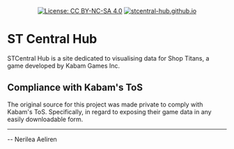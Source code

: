 <div style="display: flex; align-items: center; justify-content: center;">
  <a title="License: CC BY-NC-SA 4.0" href="https://creativecommons.org/licenses/by-nc-sa/4.0/deed.en">
    <img alt="License: CC BY-NC-SA 4.0" src="https://licensebuttons.net/l/by-nc-sa/4.0/80x15.png">
  </a>
  &nbsp;
  <a title="stcentral-hub.github.io" href="https://github.com/STCentral-Hub/stcentral-hub.github.io/actions/workflows/pipeline.yml">
    <img alt="stcentral-hub.github.io" src="https://github.com/STCentral-Hub/stcentral-hub.github.io/actions/workflows/pipeline.yml/badge.svg">
  </a>
</div>

# ST Central Hub
STCentral Hub is a site dedicated to visualising data for Shop Titans, a game developed by Kabam Games Inc.

## Compliance with Kabam's ToS
The original source for this project was made private to comply with Kabam's ToS. Specifically, in regard to exposing their game data in any easily downloadable form.

---

-- Nerilea Aeliren
